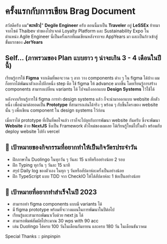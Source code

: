 # ครั้งแรกกับการเขียน Brag Document

สวัสดีครับ ผม"**ตะหลิว|**" **Degile Engineer** ครับ ตอนนี้มาเป็น **Traveler** อยู่ **LeSSEx** ย้ายมาจากไซต์ Thaibev ทำของโปรเจกต์ Loyalty Platform และ Sustainability Expo ในตำแหน่ง Agile Engineer นี่เป็นครั้งแรกที่ผมเขียนหลังจากจบ AppYears มา และเป็นก้าวเข้าสู่ขั้นแรกของ **JerYears**

## Self... (ภาพรวมของ Plan แบบยาว ๆ น่าจะเกิน 3 - 4 เดือนในปีนี้)

เรียนรู้การใช้ **Figma** จากเดิมที่พอจะวาด ๆ ลาก วาง components ต่าง ๆ ใน figma ได้บ้าง ผมก็อยากได้พัฒนาตัวเองไปอีกหนึ่ง step คือ ใช้ figma ให้ advance มากขึ้น โดยเรียนรู้การสร้าง components สามารถเปลี่ยน variants ได้ ไปจนถึงออกแบบ **Design Systems** ไว้ใช้ได้

หลังจากเรียนรู้การใช้ figma การทำ design systems แล้ว ก็จะนำมาออกแบบ website สักตัวหนึ่ง เพื่อนำมาต่อยอดเป็น **Prototype** ที่สามารถเล่นได้จริง ๆ พร้อม ๆ กับขึ้นโครงของ website นั้น ๆ เพื่อเขียน component ใน design systems ไว้ก่อน

เมื่อเราได้ prototype ที่เป็นที่พอใจแล้ว เราก็จะไปลุยกับการพัฒนา website กันครับ ซึ่งจะพัฒนา **Website** ด้วย **NextJS** ซึ่งเป็น Framework ตัวใหม่ของผมเลย ได้เรียนรู้ใหม่ไปในตัว พร้อมกับ deploy website ไปยัง vercel

## 🎯 เป้าหมายของกิจกรรมที่อยากทำให้เป็นกิจวัตรประจำวัน

- ฝึกภาษาใน Duolingo ในทุกวัน ๆ วันละ 15 นาทีหรืออย่างน้อย 2 รอบ
- ฝึก Typing ทุกวัน ๆ วันละ 15 นาที
- สรุป Daily log ของตัวเอง ในทุก ๆ วันหรือสัปดาห์ละครั้งเป็นอย่างน้อย
- ฝึก TypeScript แบบ TDD จาก CheckIO ให้ได้สัปดาห์ละ 1 ข้อเป็นอย่างน้อย

## 🎯 เป้าหมายที่อยากทำสำเร็จในปี 2023

- สามารถทำ figma components แบบมี variants ได้
- มี figma prototype พร้อมที่จะวางแผนในการพัฒนาในปีต่อไป
- เรียนรู้และสามารถพัฒนาเว็บด้วย next js ได้
- สามารถพิมพ์สัมผัสไประมาณ 30 wps with 90 acc
- เล่น Duolingo ได้ครบ 100 วันในเดือนกันยายน และครบ 180 วัน ในเดือนธันวาคม

Special Thanks :: <Badge type="info">pinpinpin</Badge>

